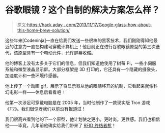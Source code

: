 # 谷歌眼镜？这个自制的解决方案怎么样？

> 原文:[https://hack aday . com/2013/11/17/Google-glass-how-about-this-home-brew-solution/](https://hackaday.com/2013/11/17/google-glass-how-about-this-home-brew-solution/)

这些年来[Codeninja]一直在给我们发送一些很棒的黑客技术，我们刚刚得知他最近的注意力一直在构建可穿戴计算机上！他目前正在进行谷歌眼镜原型的第三次迭代，该原型具有一个电动元件，允许屏幕收缩。

他的博客上没有太多关于它们的信息，但我们知道他使用了树莓 Pi，一些小伺服系统和微型液晶显示屏。大部分框架是 3D 打印的，它还具有一个隐藏的摄像头，加速度计和一些环境传感器。

他上传了一个动画 gif，展示了将显示器从他的眼睛移开的机制，它看起来就像科幻电影一样——休息后看看吧！

他第一次涉足可穿戴电脑是在 2005 年，当时他制作了一款现实版 Tron 游戏《T2》。我们很惊讶我们以前没有报道过！

我们很高兴看到他的下一个原型，他计划使之更小，更时尚，更性感。我们也相信他——毕竟，几年前他确实给我们带来了 [RFID 终结者枪](http://hackaday.com/2009/12/22/terminate-rfid-tags/)！